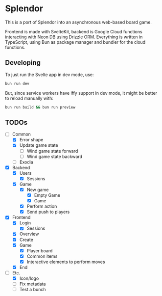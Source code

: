 # Splendor

This is a port of Splendor into an asynchronous web-based board game.

Frontend is made with SvelteKit, backend is Google Cloud functions interacting with Neon DB using Drizzle ORM. Everything is written in TypeScript, using Bun as package manager and bundler for the cloud functions.

## Developing

To just run the Svelte app in dev mode, use:

```bash
bun run dev
```

But, since service workers have iffy support in dev mode, it might be better to reload manually with:

```bash
bun run build && bun run preview
```

## TODOs

- [ ] Common
  - [x] Error shape
  - [x] Update game state
    - [ ] Wind game state forward
    - [ ] Wind game state backward
  - [ ] Exodia
- [x] Backend
  - [x] Users
    - [x] Sessions
  - [x] Game
    - [x] New game
      - [x] Empty Game
      - [x] Game
    - [x] Perform action
    - [x] Send push to players
- [x] Frontend
  - [x] Login
    - [x] Sessions
  - [x] Overview
  - [x] Create
  - [x] Game
    - [x] Player board
    - [x] Common items
    - [x] Interactive elements to perform moves
  - [x] End
- [ ] Etc.
  - [x] Icon/logo
  - [ ] Fix metadata
  - [ ] Test a bunch
